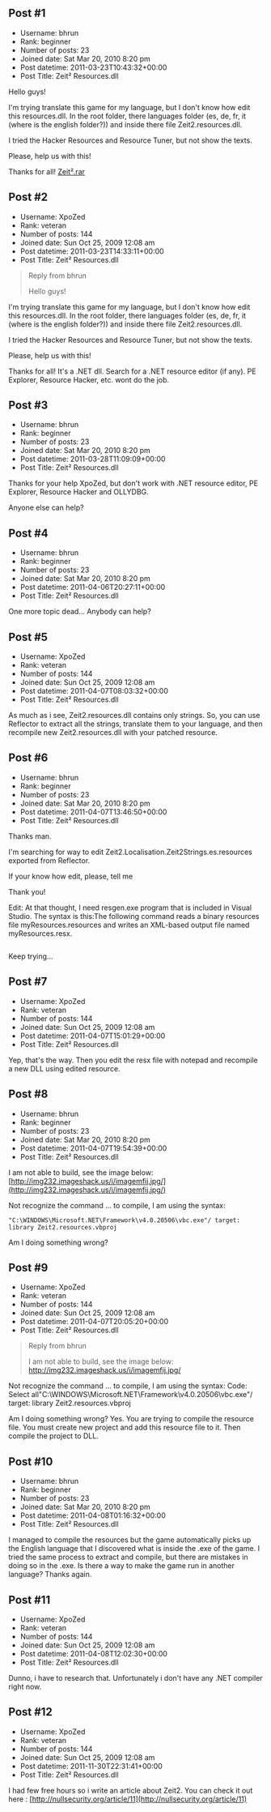 ## Post #1
- Username: bhrun
- Rank: beginner
- Number of posts: 23
- Joined date: Sat Mar 20, 2010 8:20 pm
- Post datetime: 2011-03-23T10:43:32+00:00
- Post Title: Zeit² Resources.dll

Hello guys!

I'm trying translate this game for my language, but I don't know how edit this resources.dll. In the root folder, there languages folder (es, de, fr, it (where is the english folder?)) and inside there file Zeit2.resources.dll.

I tried the Hacker Resources and Resource Tuner, but not show the texts.

Please, help us with this!

Thanks for all!
[Zeit².rar](https://xentaxbackup.github.io/file/4095_Zeit².rar)
## Post #2
- Username: XpoZed
- Rank: veteran
- Number of posts: 144
- Joined date: Sun Oct 25, 2009 12:08 am
- Post datetime: 2011-03-23T14:33:11+00:00
- Post Title: Zeit² Resources.dll

> Reply from bhrun
>
> Hello guys!

I'm trying translate this game for my language, but I don't know how edit this resources.dll. In the root folder, there languages folder (es, de, fr, it (where is the english folder?)) and inside there file Zeit2.resources.dll.

I tried the Hacker Resources and Resource Tuner, but not show the texts.

Please, help us with this!

Thanks for all!
It's a .NET dll. Search for a .NET resource editor (if any). PE Explorer, Resource Hacker, etc. wont do the job.
## Post #3
- Username: bhrun
- Rank: beginner
- Number of posts: 23
- Joined date: Sat Mar 20, 2010 8:20 pm
- Post datetime: 2011-03-28T11:09:09+00:00
- Post Title: Zeit² Resources.dll

Thanks for your help XpoZed, but don't work with .NET resource editor, PE Explorer, Resource Hacker and OLLYDBG.

Anyone else can help?
## Post #4
- Username: bhrun
- Rank: beginner
- Number of posts: 23
- Joined date: Sat Mar 20, 2010 8:20 pm
- Post datetime: 2011-04-06T20:27:11+00:00
- Post Title: Zeit² Resources.dll

One more topic dead...
Anybody can help?
## Post #5
- Username: XpoZed
- Rank: veteran
- Number of posts: 144
- Joined date: Sun Oct 25, 2009 12:08 am
- Post datetime: 2011-04-07T08:03:32+00:00
- Post Title: Zeit² Resources.dll

As much as i see, Zeit2.resources.dll contains only strings. So, you can use Reflector to extract all the strings, translate them to your language, and then recompile new Zeit2.resources.dll with your patched resource.
## Post #6
- Username: bhrun
- Rank: beginner
- Number of posts: 23
- Joined date: Sat Mar 20, 2010 8:20 pm
- Post datetime: 2011-04-07T13:46:50+00:00
- Post Title: Zeit² Resources.dll

Thanks man.

I'm searching for way to edit Zeit2.Localisation.Zeit2Strings.es.resources exported from Reflector.

If your know how edit, please, tell me   

Thank you!

Edit: At that thought, I need resgen.exe program that is included in Visual Studio. The syntax is this:The following command reads a binary resources file myResources.resources and writes an XML-based output file named myResources.resx.
```

```


Keep trying...
## Post #7
- Username: XpoZed
- Rank: veteran
- Number of posts: 144
- Joined date: Sun Oct 25, 2009 12:08 am
- Post datetime: 2011-04-07T15:01:29+00:00
- Post Title: Zeit² Resources.dll

Yep, that's the way.
Then you edit the resx file with notepad and recompile a new DLL using edited resource.
## Post #8
- Username: bhrun
- Rank: beginner
- Number of posts: 23
- Joined date: Sat Mar 20, 2010 8:20 pm
- Post datetime: 2011-04-07T19:54:39+00:00
- Post Title: Zeit² Resources.dll

I am not able to build, see the image below:
[http://img232.imageshack.us/i/imagemfij.jpg/](http://img232.imageshack.us/i/imagemfij.jpg/)

Not recognize the command ... to compile, I am using the syntax:

```
"C:\WINDOWS\Microsoft.NET\Framework\v4.0.20506\vbc.exe"/ target: library Zeit2.resources.vbproj
```


Am I doing something wrong?
## Post #9
- Username: XpoZed
- Rank: veteran
- Number of posts: 144
- Joined date: Sun Oct 25, 2009 12:08 am
- Post datetime: 2011-04-07T20:05:20+00:00
- Post Title: Zeit² Resources.dll

> Reply from bhrun
>
> I am not able to build, see the image below:
http://img232.imageshack.us/i/imagemfij.jpg/

Not recognize the command ... to compile, I am using the syntax:
Code: Select all"C:\WINDOWS\Microsoft.NET\Framework\v4.0.20506\vbc.exe"/ target: library Zeit2.resources.vbproj

Am I doing something wrong?
Yes. You are trying to compile the resource file. You must create new project and add this resource file to it. Then compile the project to DLL.
## Post #10
- Username: bhrun
- Rank: beginner
- Number of posts: 23
- Joined date: Sat Mar 20, 2010 8:20 pm
- Post datetime: 2011-04-08T01:16:32+00:00
- Post Title: Zeit² Resources.dll

I managed to compile the resources but the game automatically picks up the English language that I discovered what is inside the .exe of the game. I tried the same process to extract and compile, but there are mistakes in doing so in the .exe.
Is there a way to make the game run in another language?
Thanks again.
## Post #11
- Username: XpoZed
- Rank: veteran
- Number of posts: 144
- Joined date: Sun Oct 25, 2009 12:08 am
- Post datetime: 2011-04-08T12:02:30+00:00
- Post Title: Zeit² Resources.dll

Dunno, i have to research that. Unfortunately i don't have any .NET compiler right now.
## Post #12
- Username: XpoZed
- Rank: veteran
- Number of posts: 144
- Joined date: Sun Oct 25, 2009 12:08 am
- Post datetime: 2011-11-30T22:31:41+00:00
- Post Title: Zeit² Resources.dll

I had few free hours so i write an article about Zeit2.
You can check it out here : [http://nullsecurity.org/article/11](http://nullsecurity.org/article/11)
